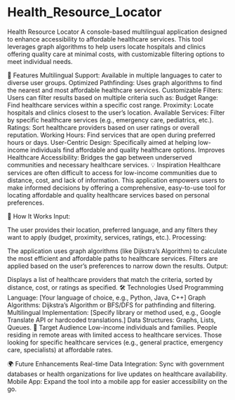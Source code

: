 # Health_Resource_Locator
Health Resource Locator
A console-based multilingual application designed to enhance accessibility to affordable healthcare services. This tool leverages graph algorithms to help users locate hospitals and clinics offering quality care at minimal costs, with customizable filtering options to meet individual needs.

🌟 Features
Multilingual Support: Available in multiple languages to cater to diverse user groups.
Optimized Pathfinding: Uses graph algorithms to find the nearest and most affordable healthcare services.
Customizable Filters: Users can filter results based on multiple criteria such as:
Budget Range: Find healthcare services within a specific cost range.
Proximity: Locate hospitals and clinics closest to the user’s location.
Available Services: Filter by specific healthcare services (e.g., emergency care, pediatrics, etc.).
Ratings: Sort healthcare providers based on user ratings or overall reputation.
Working Hours: Find services that are open during preferred hours or days.
User-Centric Design: Specifically aimed at helping low-income individuals find affordable and quality healthcare options.
Improves Healthcare Accessibility: Bridges the gap between underserved communities and necessary healthcare services.
💡 Inspiration
Healthcare services are often difficult to access for low-income communities due to distance, cost, and lack of information. This application empowers users to make informed decisions by offering a comprehensive, easy-to-use tool for locating affordable and quality healthcare services based on personal preferences.

🚀 How It Works
Input:

The user provides their location, preferred language, and any filters they want to apply (budget, proximity, services, ratings, etc.).
Processing:

The application uses graph algorithms (like Dijkstra’s Algorithm) to calculate the most efficient and affordable paths to healthcare services.
Filters are applied based on the user’s preferences to narrow down the results.
Output:

Displays a list of healthcare providers that match the criteria, sorted by distance, cost, or ratings as specified.
🛠️ Technologies Used
Programming Language: [Your language of choice, e.g., Python, Java, C++]
Graph Algorithms: Dijkstra’s Algorithm or BFS/DFS for pathfinding and filtering.
Multilingual Implementation: [Specify library or method used, e.g., Google Translate API or hardcoded translations.]
Data Structures: Graphs, Lists, Queues.
🎯 Target Audience
Low-income individuals and families.
People residing in remote areas with limited access to healthcare services.
Those looking for specific healthcare services (e.g., general practice, emergency care, specialists) at affordable rates.

🌍 Future Enhancements
Real-time Data Integration: Sync with government databases or health organizations for live updates on healthcare availability.
Mobile App: Expand the tool into a mobile app for easier accessibility on the go.
